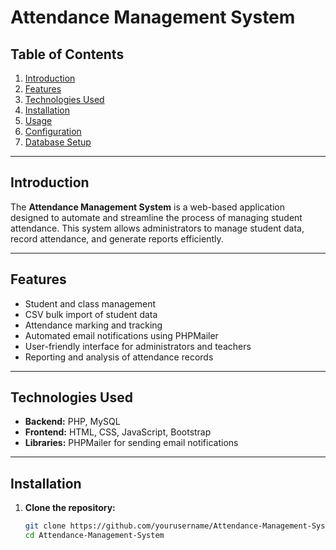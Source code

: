 # Attendance Management System

## Table of Contents

1. [Introduction](#introduction)
2. [Features](#features)
3. [Technologies Used](#technologies-used)
4. [Installation](#installation)
5. [Usage](#usage)
6. [Configuration](#configuration)
7. [Database Setup](#database-setup)

---

## Introduction

The **Attendance Management System** is a web-based application designed to automate and streamline the process of managing student attendance. This system allows administrators to manage student data, record attendance, and generate reports efficiently.

---

## Features

- Student and class management
- CSV bulk import of student data
- Attendance marking and tracking
- Automated email notifications using PHPMailer
- User-friendly interface for administrators and teachers
- Reporting and analysis of attendance records

---

## Technologies Used

- **Backend:** PHP, MySQL
- **Frontend:** HTML, CSS, JavaScript, Bootstrap
- **Libraries:** PHPMailer for sending email notifications

---

## Installation

1. **Clone the repository:**
   ```bash
   git clone https://github.com/yourusername/Attendance-Management-System.git
   cd Attendance-Management-System
